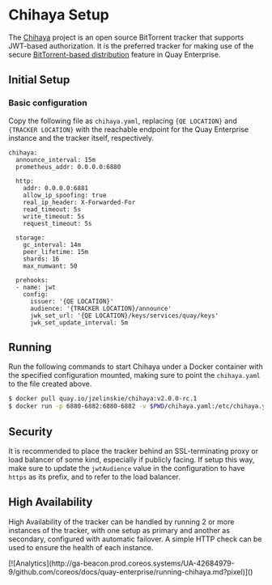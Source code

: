 # Chihaya Setup

The <a href="https://github.com/chihaya/chihaya">Chihaya</a> project is an open source BitTorrent tracker that supports JWT-based authorization. It is the preferred tracker for making use of the secure [BitTorrent-based distribution](bittorrent.md) feature in Quay Enterprise.

## Initial Setup

### Basic configuration

Copy the following file as `chihaya.yaml`, replacing `{QE LOCATION}` and `{TRACKER LOCATION}` with
the reachable endpoint for the Quay Enterprise instance and the tracker itself, respectively.

```
chihaya:
  announce_interval: 15m
  prometheus_addr: 0.0.0.0:6880

  http:
    addr: 0.0.0.0:6881
    allow_ip_spoofing: true
    real_ip_header: X-Forwarded-For
    read_timeout: 5s
    write_timeout: 5s
    request_timeout: 5s

  storage:
    gc_interval: 14m
    peer_lifetime: 15m
    shards: 16
    max_numwant: 50

  prehooks:
  - name: jwt
    config:
      issuer: '{QE LOCATION}'
      audience: '{TRACKER LOCATION}/announce'
      jwk_set_url: '{QE LOCATION}/keys/services/quay/keys'
      jwk_set_update_interval: 5m
```


## Running

Run the following commands to start Chihaya under a Docker container with the specified configuration mounted, making sure to point the `chihaya.yaml` to the file created above.

```sh
$ docker pull quay.io/jzelinskie/chihaya:v2.0.0-rc.1
$ docker run -p 6880-6882:6880-6882 -v $PWD/chihaya.yaml:/etc/chihaya.yaml:ro quay.io/jzelinskie/chihaya:v2.0.0-rc.1
```

## Security

It is recommended to place the tracker behind an SSL-terminating proxy or load balancer of some kind, especially if publicly facing. If setup this way, make sure to update the `jwtAudience` value in the configuration to have `https` as its prefix, and to refer to the load balancer.

## High Availability

High Availability of the tracker can be handled by running 2 or more instances of the tracker, with one setup as primary and another as secondary, configured with automatic failover. A simple HTTP check can be used to ensure the health of each instance.

<!-- BEGIN ANALYTICS --> [![Analytics](http://ga-beacon.prod.coreos.systems/UA-42684979-9/github.com/coreos/docs/quay-enterprise/running-chihaya.md?pixel)]() <!-- END ANALYTICS -->